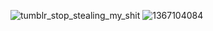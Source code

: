 <!--### Hi there 👋 -->

![tumblr_stop_stealing_my_shit](https://user-images.githubusercontent.com/58654842/146657077-13fe4ca8-57ac-411f-8b95-aacf29d72ddc.gif) ![1367104084](https://user-images.githubusercontent.com/58654842/146657112-eea66378-cd75-4799-b8a0-97778c01b8ab.gif)


<!--
**GandalfTea/GandalfTea** is a ✨ _special_ ✨ repository because its `README.md` (this file) appears on your GitHub profile.

Here are some ideas to get you started:

- 🔭 I’m currently working on ...
- 🌱 I’m currently learning ...
- 👯 I’m looking to collaborate on ...
- 🤔 I’m looking for help with ...
- 💬 Ask me about ...
- 📫 How to reach me: ...
- 😄 Pronouns: ...
- ⚡ Fun fact: ...
-->





